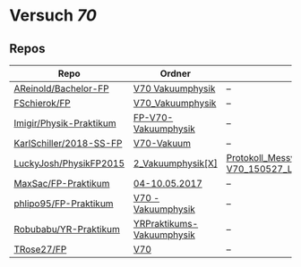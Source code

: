# Versuch *70*

## Repos

|                           Repo                           |                                                  Ordner                                                   |                                                                                                                                                                                         PDFs                                                                                                                                                                                          |
|----------------------------------------------------------|-----------------------------------------------------------------------------------------------------------|---------------------------------------------------------------------------------------------------------------------------------------------------------------------------------------------------------------------------------------------------------------------------------------------------------------------------------------------------------------------------------------|
|[AReinold/Bachelor-FP](../repo/AReinold/Bachelor-FP)      |[V70 Vakuumphysik](https://github.com/AReinold/Bachelor-FP/tree/master/V70%20Vakuumphysik)                 |–                                                                                                                                                                                                                                                                                                                                                                                      |
|[FSchierok/FP](../repo/FSchierok/FP)                      |[V70_Vakuumphysik](https://github.com/FSchierok/FP/tree/master/V70_Vakuumphysik)                           |–                                                                                                                                                                                                                                                                                                                                                                                      |
|[Imigir/Physik-Praktikum](../repo/Imigir/Physik-Praktikum)|[FP-V70-Vakuumphysik](https://github.com/Imigir/Physik-Praktikum/tree/master/FP-V70-Vakuumphysik)          |–                                                                                                                                                                                                                                                                                                                                                                                      |
|[KarlSchiller/2018-SS-FP](../repo/KarlSchiller/2018-SS-FP)|[V70-Vakuum](https://github.com/KarlSchiller/2018-SS-FP/tree/master/V70-Vakuum)                            |–                                                                                                                                                                                                                                                                                                                                                                                      |
|[LuckyJosh/PhysikFP2015](../repo/LuckyJosh/PhysikFP2015)  |[2_Vakuumphysik[X]](https://github.com/LuckyJosh/PhysikFP2015/tree/master/2_Vakuumphysik%5BX%5D)           |[Protokoll_Messwerte.pdf](https://docs.google.com/viewer?url=https://raw.githubusercontent.com/LuckyJosh/PhysikFP2015/master/2_Vakuumphysik%5BX%5D/Protokoll_Messwerte.pdf)<br/>[V70_150527_Luckey_Wollenberg_Kor1.pdf](https://docs.google.com/viewer?url=https://raw.githubusercontent.com/LuckyJosh/PhysikFP2015/master/2_Vakuumphysik%5BX%5D/V70_150527_Luckey_Wollenberg_Kor1.pdf)|
|[MaxSac/FP-Praktikum](../repo/MaxSac/FP-Praktikum)        |[04-10.05.2017](https://github.com/MaxSac/FP-Praktikum/tree/master/04-10.05.2017)                          |–                                                                                                                                                                                                                                                                                                                                                                                      |
|[phlipo95/FP-Praktikum](../repo/phlipo95/FP-Praktikum)    |[V70 - Vakuumphysik](https://github.com/phlipo95/FP-Praktikum/tree/master/V70%20-%20Vakuumphysik)          |–                                                                                                                                                                                                                                                                                                                                                                                      |
|[Robubabu/YR-Praktikum](../repo/Robubabu/YR-Praktikum)    |[YRPraktikums-Vakuumphysik](https://github.com/Robubabu/YR-Praktikum/tree/master/YRPraktikums-Vakuumphysik)|–                                                                                                                                                                                                                                                                                                                                                                                      |
|[TRose27/FP](../repo/TRose27/FP)                          |[V70](https://github.com/TRose27/FP/tree/master/V70)                                                       |–                                                                                                                                                                                                                                                                                                                                                                                      |
